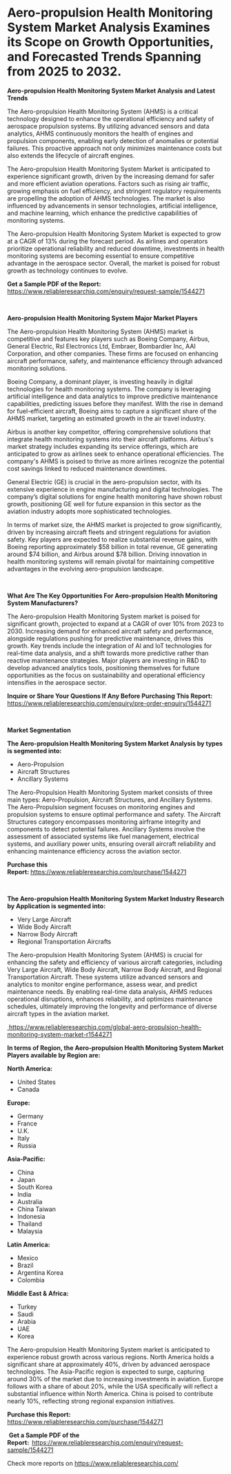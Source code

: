 <p><h1>Aero-propulsion Health Monitoring System Market Analysis Examines its Scope on Growth Opportunities, and Forecasted Trends Spanning from 2025 to 2032.</h1></p><p><strong>Aero-propulsion Health Monitoring System Market Analysis and Latest Trends</strong></p>
<p><p>The Aero-propulsion Health Monitoring System (AHMS) is a critical technology designed to enhance the operational efficiency and safety of aerospace propulsion systems. By utilizing advanced sensors and data analytics, AHMS continuously monitors the health of engines and propulsion components, enabling early detection of anomalies or potential failures. This proactive approach not only minimizes maintenance costs but also extends the lifecycle of aircraft engines.</p><p>The Aero-propulsion Health Monitoring System Market is anticipated to experience significant growth, driven by the increasing demand for safer and more efficient aviation operations. Factors such as rising air traffic, growing emphasis on fuel efficiency, and stringent regulatory requirements are propelling the adoption of AHMS technologies. The market is also influenced by advancements in sensor technologies, artificial intelligence, and machine learning, which enhance the predictive capabilities of monitoring systems.</p><p>The Aero-propulsion Health Monitoring System Market is expected to grow at a CAGR of 13% during the forecast period. As airlines and operators prioritize operational reliability and reduced downtime, investments in health monitoring systems are becoming essential to ensure competitive advantage in the aerospace sector. Overall, the market is poised for robust growth as technology continues to evolve.</p></p>
<p><strong>Get a Sample PDF of the Report:&nbsp;</strong> <a href="https://www.reliableresearchiq.com/enquiry/request-sample/1544271?utm_campaign=2455&utm_medium=2&utm_source=Github&utm_content=ia&utm_term=06042025&utm_id=aero-propulsion-health-monitoring-system">https://www.reliableresearchiq.com/enquiry/request-sample/1544271</a></p>
<p>&nbsp;</p>
<p><strong>Aero-propulsion Health Monitoring System Major Market Players</strong></p>
<p><p>The Aero-propulsion Health Monitoring System (AHMS) market is competitive and features key players such as Boeing Company, Airbus, General Electric, Rsl Electronics Ltd, Embraer, Bombardier Inc, AAI Corporation, and other companies. These firms are focused on enhancing aircraft performance, safety, and maintenance efficiency through advanced monitoring solutions.</p><p>Boeing Company, a dominant player, is investing heavily in digital technologies for health monitoring systems. The company is leveraging artificial intelligence and data analytics to improve predictive maintenance capabilities, predicting issues before they manifest. With the rise in demand for fuel-efficient aircraft, Boeing aims to capture a significant share of the AHMS market, targeting an estimated growth in the air travel industry.</p><p>Airbus is another key competitor, offering comprehensive solutions that integrate health monitoring systems into their aircraft platforms. Airbus's market strategy includes expanding its service offerings, which are anticipated to grow as airlines seek to enhance operational efficiencies. The company's AHMS is poised to thrive as more airlines recognize the potential cost savings linked to reduced maintenance downtimes.</p><p>General Electric (GE) is crucial in the aero-propulsion sector, with its extensive experience in engine manufacturing and digital technologies. The company’s digital solutions for engine health monitoring have shown robust growth, positioning GE well for future expansion in this sector as the aviation industry adopts more sophisticated technologies.</p><p>In terms of market size, the AHMS market is projected to grow significantly, driven by increasing aircraft fleets and stringent regulations for aviation safety. Key players are expected to realize substantial revenue gains, with Boeing reporting approximately $58 billion in total revenue, GE generating around $74 billion, and Airbus around $78 billion. Driving innovation in health monitoring systems will remain pivotal for maintaining competitive advantages in the evolving aero-propulsion landscape.</p></p>
<p>&nbsp;</p>
<p><strong>What Are The Key Opportunities For Aero-propulsion Health Monitoring System Manufacturers?</strong></p>
<p><p>The Aero-propulsion Health Monitoring System market is poised for significant growth, projected to expand at a CAGR of over 10% from 2023 to 2030. Increasing demand for enhanced aircraft safety and performance, alongside regulations pushing for predictive maintenance, drives this growth. Key trends include the integration of AI and IoT technologies for real-time data analysis, and a shift towards more predictive rather than reactive maintenance strategies. Major players are investing in R&D to develop advanced analytics tools, positioning themselves for future opportunities as the focus on sustainability and operational efficiency intensifies in the aerospace sector.</p></p>
<p><strong>Inquire or Share Your Questions If Any Before Purchasing This Report:</strong> <a href="https://www.reliableresearchiq.com/enquiry/pre-order-enquiry/1544271?utm_campaign=2455&utm_medium=2&utm_source=Github&utm_content=ia&utm_term=06042025&utm_id=aero-propulsion-health-monitoring-system">https://www.reliableresearchiq.com/enquiry/pre-order-enquiry/1544271</a></p>
<p>&nbsp;</p>
<p><strong>Market Segmentation</strong></p>
<p><strong>The Aero-propulsion Health Monitoring System Market Analysis by types is segmented into:</strong></p>
<p><ul><li>Aero-Propulsion</li><li>Aircraft Structures</li><li>Ancillary Systems</li></ul></p>
<p><p>The Aero-Propulsion Health Monitoring System market consists of three main types: Aero-Propulsion, Aircraft Structures, and Ancillary Systems. The Aero-Propulsion segment focuses on monitoring engines and propulsion systems to ensure optimal performance and safety. The Aircraft Structures category encompasses monitoring airframe integrity and components to detect potential failures. Ancillary Systems involve the assessment of associated systems like fuel management, electrical systems, and auxiliary power units, ensuring overall aircraft reliability and enhancing maintenance efficiency across the aviation sector.</p></p>
<p><strong>Purchase this Report:&nbsp;</strong><a href="https://www.reliableresearchiq.com/purchase/1544271?utm_campaign=2455&utm_medium=2&utm_source=Github&utm_content=ia&utm_term=06042025&utm_id=aero-propulsion-health-monitoring-system">https://www.reliableresearchiq.com/purchase/1544271</a></p>
<p>&nbsp;</p>
<p><strong>The Aero-propulsion Health Monitoring System Market Industry Research by Application is segmented into:</strong></p>
<p><ul><li>Very Large Aircraft</li><li>Wide Body Aircraft</li><li>Narrow Body Aircraft</li><li>Regional Transportation Aircrafts</li></ul></p>
<p><p>The Aero-propulsion Health Monitoring System (AHMS) is crucial for enhancing the safety and efficiency of various aircraft categories, including Very Large Aircraft, Wide Body Aircraft, Narrow Body Aircraft, and Regional Transportation Aircraft. These systems utilize advanced sensors and analytics to monitor engine performance, assess wear, and predict maintenance needs. By enabling real-time data analysis, AHMS reduces operational disruptions, enhances reliability, and optimizes maintenance schedules, ultimately improving the longevity and performance of diverse aircraft types in the aviation market.</p></p>
<p><a href="https://www.reliableresearchiq.com/global-aero-propulsion-health-monitoring-system-market-r1544271?utm_campaign=2455&utm_medium=2&utm_source=Github&utm_content=ia&utm_term=06042025&utm_id=aero-propulsion-health-monitoring-system">&nbsp;https://www.reliableresearchiq.com/global-aero-propulsion-health-monitoring-system-market-r1544271</a></p>
<p><strong>In terms of Region, the Aero-propulsion Health Monitoring System Market Players available by Region are:</strong></p>
<p>
    <p> <strong> North America: </strong>
        <ul>
            <li>United States</li>
            <li>Canada</li>
        </ul>
        </p> 
    <p> <strong> Europe: </strong>
        <ul>
            <li>Germany</li>
            <li>France</li>
            <li>U.K.</li>
            <li>Italy</li>
            <li>Russia</li>
        </ul>
        </p> 
    <p> <strong> Asia-Pacific: </strong>
        <ul>
            <li>China</li>
            <li>Japan</li>
            <li>South Korea</li>
            <li>India</li>
            <li>Australia</li>
            <li>China Taiwan</li>
            <li>Indonesia</li>
            <li>Thailand</li>
            <li>Malaysia</li>
        </ul>
        </p> 
    <p> <strong> Latin America: </strong>
        <ul>
            <li>Mexico</li>
            <li>Brazil</li>
            <li>Argentina Korea</li>
            <li>Colombia</li>
        </ul>
        </p> 
    <p> <strong> Middle East & Africa: </strong>
        <ul>
            <li>Turkey</li>
            <li>Saudi</li>
            <li>Arabia</li>
            <li>UAE</li>
            <li>Korea</li>
        </ul>
    </p>
    </p>
<p><p>The Aero-propulsion Health Monitoring System market is anticipated to experience robust growth across various regions. North America holds a significant share at approximately 40%, driven by advanced aerospace technologies. The Asia-Pacific region is expected to surge, capturing around 30% of the market due to increasing investments in aviation. Europe follows with a share of about 20%, while the USA specifically will reflect a substantial influence within North America. China is poised to contribute nearly 10%, reflecting strong regional expansion initiatives.</p></p>
<p><strong>Purchase this Report: </strong><a href="https://www.reliableresearchiq.com/purchase/1544271?utm_campaign=2455&utm_medium=2&utm_source=Github&utm_content=ia&utm_term=06042025&utm_id=aero-propulsion-health-monitoring-system">https://www.reliableresearchiq.com/purchase/1544271</a></p>
<p>&nbsp;<strong>Get a Sample PDF of the Report:&nbsp;&nbsp;</strong><a href="https://www.reliableresearchiq.com/enquiry/request-sample/1544271?utm_campaign=2455&utm_medium=2&utm_source=Github&utm_content=ia&utm_term=06042025&utm_id=aero-propulsion-health-monitoring-system">https://www.reliableresearchiq.com/enquiry/request-sample/1544271</a></p>
<p><strong></strong></p>
<p>Check more reports on <a href="https://www.reliableresearchiq.com/?utm_campaign=2455&utm_medium=2&utm_source=Github&utm_content=ia&utm_term=06042025&utm_id=aero-propulsion-health-monitoring-system">https://www.reliableresearchiq.com/</a></p>